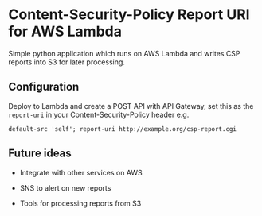 Content-Security-Policy Report URI for AWS Lambda
=================================================

Simple python application which runs on AWS Lambda and writes CSP reports into S3 for later processing.

Configuration
-------------

Deploy to Lambda and create a POST API with API Gateway, set this as the `report-uri` in your Content-Security-Policy header e.g.

``
  default-src 'self'; report-uri http://example.org/csp-report.cgi
``

Future ideas
------------

 * Integrate with other services on AWS
  - SNS to alert on new reports
 * Tools for processing reports from S3
